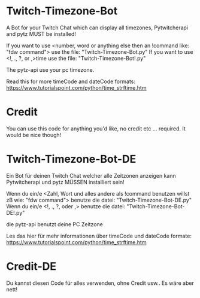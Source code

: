 # Twitch-Timezone-Bot
A Bot for your Twitch Chat which can display all timezones, Pytwitcherapi and pytz MUST be installed!

If you want to use <number, word or anything else then an !command like: "fdw command"> use the file: "Twitch-Timezone-Bot.py"
If you want to use <!, ., ?, or ,>time <City> use the file: "Twitch-Timezone-Bot!.py"
  
The pytz-api use your pc timezone.

Read this for more timeCode and dateCode formats: https://www.tutorialspoint.com/python/time_strftime.htm

# Credit
You can use this code for anything you'd like, no credit etc ... required. It would be nice though!

# Twitch-Timezone-Bot-DE
Ein Bot für deinen Twitch Chat welcher alle Zeitzonen anzeigen kann Pytwitcherapi und pytz MÜSSEN installiert sein!

Wenn du ein/e <Zahl, Wort und alles andere als !command benutzen willst zB wie: "fdw command"> benutze die datei: "Twitch-Timezone-Bot-DE.py"
Wenn du ein/e <!, ., ?, oder ,> benutze die datei: "Twitch-Timezone-Bot-DE!.py"

die pytz-api benutzt deine PC Zeitzone

Les das hier für mehr informationen über timeCode und dateCode formate: https://www.tutorialspoint.com/python/time_strftime.htm

# Credit-DE
Du kannst diesen Code für alles verwenden, ohne Credit usw.. Es wäre aber nett!
